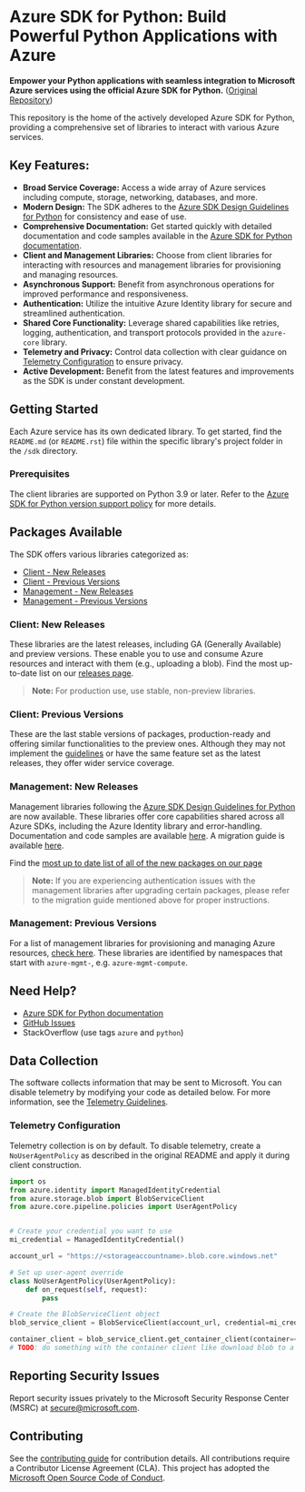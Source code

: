 # Azure SDK for Python: Build Powerful Python Applications with Azure

**Empower your Python applications with seamless integration to Microsoft Azure services using the official Azure SDK for Python.** ([Original Repository](https://github.com/Azure/azure-sdk-for-python))

This repository is the home of the actively developed Azure SDK for Python, providing a comprehensive set of libraries to interact with various Azure services.

## Key Features:

*   **Broad Service Coverage:** Access a wide array of Azure services including compute, storage, networking, databases, and more.
*   **Modern Design:** The SDK adheres to the [Azure SDK Design Guidelines for Python](https://azure.github.io/azure-sdk/python/guidelines/) for consistency and ease of use.
*   **Comprehensive Documentation:** Get started quickly with detailed documentation and code samples available in the [Azure SDK for Python documentation](https://aka.ms/python-docs).
*   **Client and Management Libraries:** Choose from client libraries for interacting with resources and management libraries for provisioning and managing resources.
*   **Asynchronous Support:** Benefit from asynchronous operations for improved performance and responsiveness.
*   **Authentication:** Utilize the intuitive Azure Identity library for secure and streamlined authentication.
*   **Shared Core Functionality:** Leverage shared capabilities like retries, logging, authentication, and transport protocols provided in the `azure-core` library.
*   **Telemetry and Privacy:** Control data collection with clear guidance on [Telemetry Configuration](https://github.com/Azure/azure-sdk-for-python#telemetry-configuration) to ensure privacy.
*   **Active Development:** Benefit from the latest features and improvements as the SDK is under constant development.

## Getting Started

Each Azure service has its own dedicated library. To get started, find the `README.md` (or `README.rst`) file within the specific library's project folder in the `/sdk` directory.

### Prerequisites

The client libraries are supported on Python 3.9 or later. Refer to the [Azure SDK for Python version support policy](https://github.com/Azure/azure-sdk-for-python/wiki/Azure-SDKs-Python-version-support-policy) for more details.

## Packages Available

The SDK offers various libraries categorized as:

*   [Client - New Releases](#client-new-releases)
*   [Client - Previous Versions](#client-previous-versions)
*   [Management - New Releases](#management-new-releases)
*   [Management - Previous Versions](#management-previous-versions)

### Client: New Releases

These libraries are the latest releases, including GA (Generally Available) and preview versions. These enable you to use and consume Azure resources and interact with them (e.g., uploading a blob). Find the most up-to-date list on our [releases page](https://azure.github.io/azure-sdk/releases/latest/index.html#python).

> **Note:** For production use, use stable, non-preview libraries.

### Client: Previous Versions

These are the last stable versions of packages, production-ready and offering similar functionalities to the preview ones. Although they may not implement the [guidelines](https://azure.github.io/azure-sdk/python/guidelines/index.html) or have the same feature set as the latest releases, they offer wider service coverage.

### Management: New Releases

Management libraries following the [Azure SDK Design Guidelines for Python](https://azure.github.io/azure-sdk/python/guidelines/) are now available. These libraries offer core capabilities shared across all Azure SDKs, including the Azure Identity library and error-handling. Documentation and code samples are available [here](https://aka.ms/azsdk/python/mgmt). A migration guide is available [here](https://github.com/Azure/azure-sdk-for-python/blob/main/doc/sphinx/mgmt_quickstart.rst#migration-guide).

Find the [most up to date list of all of the new packages on our page](https://azure.github.io/azure-sdk/releases/latest/mgmt/python.html)

> **Note:** If you are experiencing authentication issues with the management libraries after upgrading certain packages, please refer to the migration guide mentioned above for proper instructions.

### Management: Previous Versions

For a list of management libraries for provisioning and managing Azure resources, [check here](https://azure.github.io/azure-sdk/releases/latest/all/python.html). These libraries are identified by namespaces that start with `azure-mgmt-`, e.g. `azure-mgmt-compute`.

## Need Help?

*   [Azure SDK for Python documentation](https://aka.ms/python-docs)
*   [GitHub Issues](https://github.com/Azure/azure-sdk-for-python/issues)
*   StackOverflow (use tags `azure` and `python`)

## Data Collection

The software collects information that may be sent to Microsoft. You can disable telemetry by modifying your code as detailed below. For more information, see the [Telemetry Guidelines](https://azure.github.io/azure-sdk/general_azurecore.html#telemetry-policy).

### Telemetry Configuration

Telemetry collection is on by default.  To disable telemetry, create a `NoUserAgentPolicy` as described in the original README and apply it during client construction.

```python
import os
from azure.identity import ManagedIdentityCredential
from azure.storage.blob import BlobServiceClient
from azure.core.pipeline.policies import UserAgentPolicy


# Create your credential you want to use
mi_credential = ManagedIdentityCredential()

account_url = "https://<storageaccountname>.blob.core.windows.net"

# Set up user-agent override
class NoUserAgentPolicy(UserAgentPolicy):
    def on_request(self, request):
        pass

# Create the BlobServiceClient object
blob_service_client = BlobServiceClient(account_url, credential=mi_credential, user_agent_policy=NoUserAgentPolicy())

container_client = blob_service_client.get_container_client(container=<container_name>)
# TODO: do something with the container client like download blob to a file
```

## Reporting Security Issues

Report security issues privately to the Microsoft Security Response Center (MSRC) at <secure@microsoft.com>.

## Contributing

See the [contributing guide](https://github.com/Azure/azure-sdk-for-python/blob/main/CONTRIBUTING.md) for contribution details. All contributions require a Contributor License Agreement (CLA). This project has adopted the [Microsoft Open Source Code of Conduct](https://opensource.microsoft.com/codeofconduct/).
